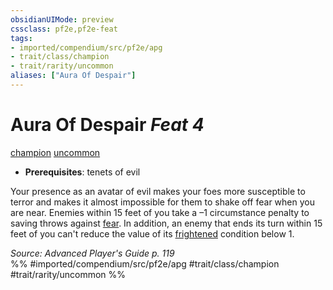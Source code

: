 ```yaml
---
obsidianUIMode: preview
cssclass: pf2e,pf2e-feat
tags:
- imported/compendium/src/pf2e/apg
- trait/class/champion
- trait/rarity/uncommon
aliases: ["Aura Of Despair"]
---
```

# Aura Of Despair  *Feat 4*  
[champion](rules/traits/champion.md)  [uncommon](uncommon.md)  

- **Prerequisites**: tenets of evil

Your presence as an avatar of evil makes your foes more susceptible to terror and makes it almost impossible for them to shake off fear when you are near. Enemies within 15 feet of you take a –1 circumstance penalty to saving throws against [fear](rules/traits/fear.md). In addition, an enemy that ends its turn within 15 feet of you can't reduce the value of its [frightened](conditions.md#Frightened) condition below 1.

*Source: Advanced Player's Guide p. 119*  
%% #imported/compendium/src/pf2e/apg #trait/class/champion #trait/rarity/uncommon %%